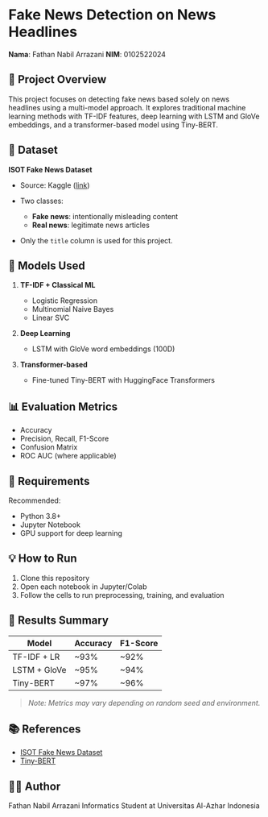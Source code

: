 # Fake News Detection on News Headlines

**Nama**: Fathan Nabil Arrazani
**NIM**: 0102522024

## 📌 Project Overview

This project focuses on detecting fake news based solely on news headlines using a multi-model approach. It explores traditional machine learning methods with TF-IDF features, deep learning with LSTM and GloVe embeddings, and a transformer-based model using Tiny-BERT.

## 📂 Dataset

**ISOT Fake News Dataset**

* Source: Kaggle ([link]([https://www.kaggle.com/datasets/shayanfazeli/isot-fake-news-dataset](https://www.kaggle.com/datasets/clmentbisaillon/fake-and-real-news-dataset)))
* Two classes:

  * **Fake news**: intentionally misleading content
  * **Real news**: legitimate news articles
* Only the `title` column is used for this project.

## 🧪 Models Used

1. **TF-IDF + Classical ML**

   * Logistic Regression
   * Multinomial Naive Bayes
   * Linear SVC

2. **Deep Learning**

   * LSTM with GloVe word embeddings (100D)

3. **Transformer-based**

   * Fine-tuned Tiny-BERT with HuggingFace Transformers

## 📊 Evaluation Metrics

* Accuracy
* Precision, Recall, F1-Score
* Confusion Matrix
* ROC AUC (where applicable)

## 🔧 Requirements

Recommended:

* Python 3.8+
* Jupyter Notebook
* GPU support for deep learning

## 💡 How to Run

1. Clone this repository
2. Open each notebook in Jupyter/Colab
3. Follow the cells to run preprocessing, training, and evaluation

## 🚀 Results Summary

| Model        | Accuracy | F1-Score |
| ------------ | -------- | -------- |
| TF-IDF + LR  | \~93%    | \~92%    |
| LSTM + GloVe | \~95%    | \~94%    |
| Tiny-BERT    | \~97%    | \~96%    |

> *Note: Metrics may vary depending on random seed and environment.*

## 📚 References

* [ISOT Fake News Dataset]([https://www.kaggle.com/datasets/shayanfazeli/isot-fake-news-dataset](https://www.kaggle.com/datasets/clmentbisaillon/fake-and-real-news-dataset))
* [Tiny-BERT]([https://huggingface.co/prajjwal1/bert-tiny])
## 👨‍💻 Author

Fathan Nabil Arrazani
Informatics Student at Universitas Al-Azhar Indonesia
